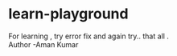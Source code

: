 # learn-playground
For learning , try error fix and again try.. that all .
<br/>
Author -Aman Kumar
